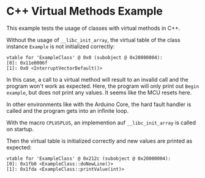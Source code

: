 # C++ Virtual Methods Example

This example tests the usage of classes with virtual methods in C++.

Without the usage of `__libc_init_array`, the virtual table of the class instance `Example` is not initialized correctly:

```
vtable for 'ExampleClass' @ 0x0 (subobject @ 0x20000004):
[0]: 0x11e0006f
[1]: 0x0 <InterruptVectorDefault()>
```

In this case, a call to a virtual method will result to an invalid call
and the program won't work as expected.
Here, the program will only print out `Begin example`, but does not print any values.
It seems like the MCU resets here.

In other environments like with the Arduino Core, the hard fault handler is called
and the program gets into an infinite loop.

With the macro `CPLUSPLUS`, an implemention auf `__libc_init_array` is called on startup.

Then the virtual table is initialized correctly and new values are printed as expected:

```
vtable for 'ExampleClass' @ 0x212c (subobject @ 0x20000004):
[0]: 0x1fb0 <ExampleClass::doNewLine()>
[1]: 0x1fda <ExampleClass::printValue(int)>
```